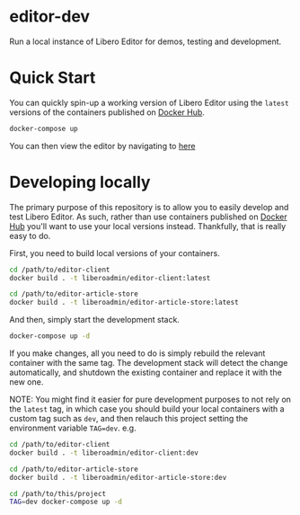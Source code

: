 # editor-dev

Run a local instance of Libero Editor for demos, testing and development.

# Quick Start

You can quickly spin-up a working version of Libero Editor using the `latest` versions of the containers published on [Docker Hub](https://hub.docker.com/u/liberoadmin).

```sh
docker-compose up
```

You can then view the editor by navigating to [here](http://localhost:4000)

# Developing locally

The primary purpose of this repository is to allow you to easily develop and test Libero Editor. As such, rather than use containers published on [Docker Hub](https://hub.docker.com/u/liberoadmin) you'll want to use your local versions instead. Thankfully, that is really easy to do. 

First, you need to build local versions of your containers.

```sh
cd /path/to/editor-client
docker build . -t liberoadmin/editor-client:latest

cd /path/to/editor-article-store
docker build . -t liberoadmin/editor-article-store:latest
```

And then, simply start the development stack.

```sh
docker-compose up -d
```

If you make changes, all you need to do is simply rebuild the relevant container with the same tag. The development stack will detect the change automatically, and shutdown the existing container and replace it with the new one.

NOTE: You might find it easier for pure development purposes to not rely on the `latest` tag, in which case you should build your local containers with a custom tag such as `dev`, and then relauch this project setting the environment variable `TAG=dev`. e.g.

```sh
cd /path/to/editor-client
docker build . -t liberoadmin/editor-client:dev

cd /path/to/editor-article-store
docker build . -t liberoadmin/editor-article-store:dev

cd /path/to/this/project
TAG=dev docker-compose up -d
```